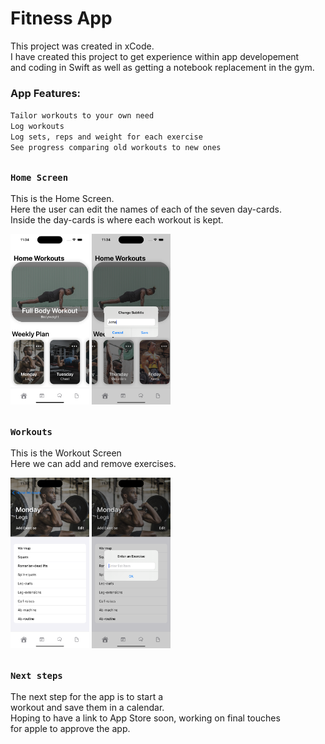 # Fitness App


This project was created in xCode. <br />
I have created this project to get experience within app developement <br />
and coding in Swift as well as getting a notebook replacement in the gym. <br /> 

### App Features:

`Tailor workouts to your own need` <br />
`Log workouts` <br />
`Log sets, reps and weight for each exercise` <br />
`See progress comparing old workouts to new ones` <br />


##

### `Home Screen`

This is the Home Screen. <br />
Here the user can edit the names of each of the seven day-cards. <br />
Inside the day-cards is where each workout is kept. <br />

<div align="left">
<img src="FitnessApp/Assets.xcassets/AppSC1.imageset/AppSC1.png" title="Home Screen" width="25%" hieght="25%"> 
<img src="/FitnessApp/Assets.xcassets/AppSC2.imageset/AppSC2.png" title="Editing Home Screen" width="25%" hieght="25%"> 
</div>

##

### `Workouts`

This is the Workout Screen <br />
Here we can add and remove exercises. <br />

<div align="left">
<img src="FitnessApp/Assets.xcassets/AppSC3.imageset/AppSC3.png" title="Workout Screen" width="25%" hieght="25%"> 
<img src="/FitnessApp/Assets.xcassets/AppSC4.imageset/AppSC4.png" title="Editing Workout Screen" width="25%" hieght="25%"> 
</div>

##

### `Next steps`

The next step for the app is to start a <br />
workout and save them in a calendar. <br />
Hoping to have a link to App Store soon, working on final touches <br />
for apple to approve the app. <br />
